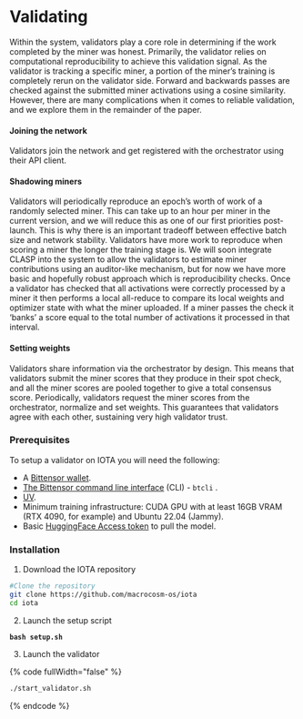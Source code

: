 # Validating

Within the system, validators play a core role in determining if the work completed by the miner was honest. Primarily, the validator relies on computational reproducibility to achieve this validation signal. As the validator is tracking a specific miner, a portion of the miner’s training is completely rerun on the validator side. Forward and backwards passes are checked against the submitted miner activations using a cosine similarity. However, there are many complications when it comes to reliable validation, and we explore them in the remainder of the paper.

#### Joining the network

Validators join the network and get registered with the orchestrator using their API client.

#### Shadowing miners

Validators will periodically reproduce an epoch’s worth of work of a randomly selected miner. This can take up to an hour per miner in the current version, and we will reduce this as one of our first priorities post-launch. This is why there is an important tradeoff between effective batch size and network stability. Validators have more work to reproduce when scoring a miner the longer the training stage is. We will soon integrate CLASP into the system to allow the validators to estimate miner contributions using an auditor-like mechanism, but for now we have more basic and hopefully robust approach which is reproducibility checks. Once a validator has checked that all activations were correctly processed by a miner it then performs a local all-reduce to compare its local weights and optimizer state with what the miner uploaded. If a miner passes the check it ‘banks’ a score equal to the total number of activations it processed in that interval.

#### Setting weights

Validators share information via the orchestrator by design. This means that validators submit the miner scores that they produce in their spot check, and all the miner scores are pooled together to give a total consensus score. Periodically, validators request the miner scores from the orchestrator, normalize and set weights. This guarantees that validators agree with each other, sustaining very high validator trust.

### Prerequisites

To setup a validator on IOTA you will need the following:

* A [Bittensor wallet](https://docs.bittensor.com/working-with-keys).
* [The Bittensor command line interface](https://docs.learnbittensor.org/getting-started/install-btcli) (CLI) - `btcli` .
* [UV](https://docs.astral.sh/uv/#installation).
* Minimum training infrastructure: CUDA GPU with at least 16GB VRAM (RTX 4090, for example) and Ubuntu 22.04 (Jammy).
* Basic [HuggingFace Access token](https://huggingface.co/docs/hub/en/security-tokens) to pull the model.

### Installation&#x20;

1. Download the IOTA repository

```bash
#Clone the repository
git clone https://github.com/macrocosm-os/iota
cd iota
```

2. Launch the setup script

<pre class="language-bash" data-full-width="false"><code class="lang-bash"><strong>bash setup.sh
</strong></code></pre>

3. Launch the validator

{% code fullWidth="false" %}
```bash
./start_validator.sh
```
{% endcode %}
